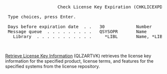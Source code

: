 <pre>
                    Check License Key Expiration (CHKLICEXPD)                   
                                                                                
 Type choices, press Enter.                                                     
                                                                                
 Days before expiration date  . .   30            Number                        
 Message queue  . . . . . . . . .   QSYSOPR       Name                          
   Library  . . . . . . . . . . .     *LIBL       Name, *LIBL, *CURLIB          
                                                                                
                                                                                
</pre>

<a href="https://www.ibm.com/docs/en/ssw_ibm_i_75/apis/qlzartvk.htm">Retrieve License Key Information</a> (QLZARTVK) retrieves the license key information for the specified product, license terms, and features for the specified systems from the license repository.
